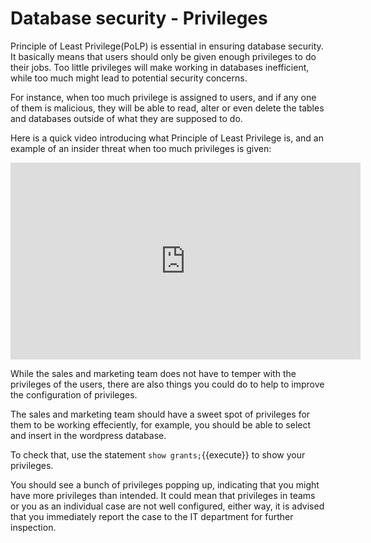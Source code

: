 # Database security - Privileges

Principle of Least Privilege(PoLP) is essential in ensuring database security. It basically means that users should only be given enough privileges to do their jobs. Too little privileges will make working in databases inefficient, while too much might lead to potential security concerns. 

For instance, when too much privilege is assigned to users, and if any one of them is malicious, they will be able to read, alter or even delete the tables and databases outside of what they are supposed to do. 

Here is a quick video introducing what Principle of Least Privilege is, and an example of an insider threat when too much privileges is given:
<iframe width="560" height="315" src="https://www.youtube-nocookie.com/embed/mw9fN9mlUS4" frameborder="0" allow="accelerometer; autoplay; encrypted-media; gyroscope; picture-in-picture" allowfullscreen></iframe> 

While the sales and marketing team does not have to temper with the privileges of the users, there are also things you could do to help to improve the configuration of privileges.

The sales and marketing team should have a sweet spot of privileges for them to be working effeciently, for example, you should be able to select and insert in the wordpress database.

To check that, use the statement `show grants;`{{execute}} to show your privileges.

You should see a bunch of privileges popping up, indicating that you might have more privileges than intended. It could mean that privileges in teams or you as an individual case are not well configured, either way, it is advised that you immediately report the case to the IT department for further inspection.
